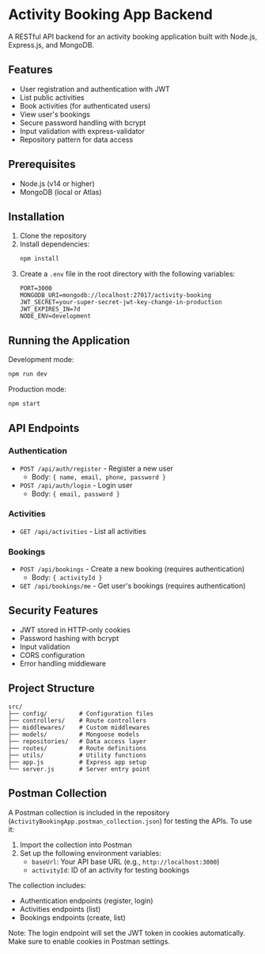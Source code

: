 # Activity Booking App Backend

A RESTful API backend for an activity booking application built with Node.js, Express.js, and MongoDB.

## Features

- User registration and authentication with JWT
- List public activities
- Book activities (for authenticated users)
- View user's bookings
- Secure password handling with bcrypt
- Input validation with express-validator
- Repository pattern for data access

## Prerequisites

- Node.js (v14 or higher)
- MongoDB (local or Atlas)

## Installation

1. Clone the repository
2. Install dependencies:
   ```bash
   npm install
   ```
3. Create a `.env` file in the root directory with the following variables:
   ```
   PORT=3000
   MONGODB_URI=mongodb://localhost:27017/activity-booking
   JWT_SECRET=your-super-secret-jwt-key-change-in-production
   JWT_EXPIRES_IN=7d
   NODE_ENV=development
   ```

## Running the Application

Development mode:
```bash
npm run dev
```

Production mode:
```bash
npm start
```

## API Endpoints

### Authentication
- `POST /api/auth/register` - Register a new user
  - Body: `{ name, email, phone, password }`
- `POST /api/auth/login` - Login user
  - Body: `{ email, password }`

### Activities
- `GET /api/activities` - List all activities

### Bookings
- `POST /api/bookings` - Create a new booking (requires authentication)
  - Body: `{ activityId }`
- `GET /api/bookings/me` - Get user's bookings (requires authentication)

## Security Features

- JWT stored in HTTP-only cookies
- Password hashing with bcrypt
- Input validation
- CORS configuration
- Error handling middleware

## Project Structure

```
src/
├── config/         # Configuration files
├── controllers/    # Route controllers
├── middlewares/    # Custom middlewares
├── models/         # Mongoose models
├── repositories/   # Data access layer
├── routes/         # Route definitions
├── utils/          # Utility functions
├── app.js          # Express app setup
└── server.js       # Server entry point
```

## Postman Collection

A Postman collection is included in the repository (`ActivityBookingApp.postman_collection.json`) for testing the APIs. To use it:

1. Import the collection into Postman
2. Set up the following environment variables:
   - `baseUrl`: Your API base URL (e.g., `http://localhost:3000`)
   - `activityId`: ID of an activity for testing bookings

The collection includes:
- Authentication endpoints (register, login)
- Activities endpoints (list)
- Bookings endpoints (create, list)

Note: The login endpoint will set the JWT token in cookies automatically. Make sure to enable cookies in Postman settings. 